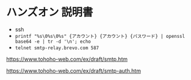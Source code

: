 # ハンズオン 説明書

- ssh
- `printf "%s\0%s\0%s" {アカウント} {アカウント} {パスワード} | openssl base64 -e | tr -d '\n'; echo`
- `telnet smtp-relay.brevo.com 587`

<https://www.tohoho-web.com/ex/draft/smtp.htm>

<https://www.tohoho-web.com/ex/draft/smtp-auth.htm>
